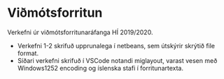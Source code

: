 # Viðmótsforritun
Verkefni úr viðmótsforritunaráfanga HÍ 2019/2020.

* Verkefni 1-2 skrifuð upprunalega í netbeans, sem útskýrir skrýtið file format.
* Síðari verkefni skrifuð í VSCode notandi miglayout, varast vesen með Windows1252 encoding og íslenska stafi í forritunartexta.